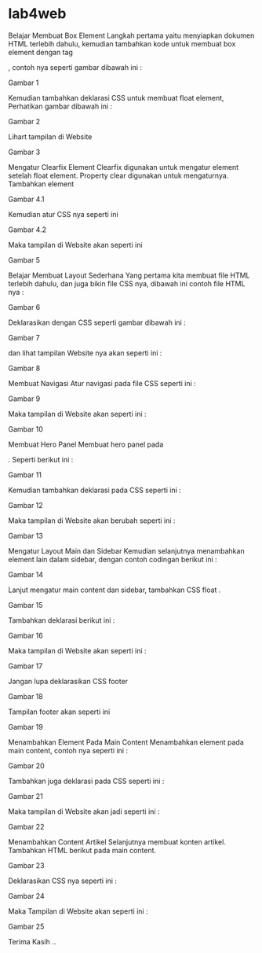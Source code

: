 # lab4web
Belajar Membuat Box Element
Langkah pertama yaitu menyiapkan dokumen HTML terlebih dahulu, kemudian tambahkan kode untuk membuat box element dengan tag <div> , contoh nya seperti gambar dibawah ini :

Gambar 1

Kemudian tambahkan deklarasi CSS untuk membuat float element, Perhatikan gambar dibawah ini :

Gambar 2

Lihart tampilan di Website

Gambar 3

Mengatur Clearfix Element
Clearfix digunakan untuk mengatur element setelah float element. Property clear digunakan untuk mengaturnya. Tambahkan element <div4>

Gambar 4.1

Kemudian atur CSS nya seperti ini

Gambar 4.2

Maka tampilan di Website akan seperti ini

Gambar 5

Belajar Membuat Layout Sederhana
Yang pertama kita membuat file HTML terlebih dahulu, dan juga bikin file CSS nya, dibawah ini contoh file HTML nya :

Gambar 6

Deklarasikan dengan CSS seperti gambar dibawah ini :

Gambar 7

dan lihat tampilan Website nya akan seperti ini :

Gambar 8

Membuat Navigasi
Atur navigasi pada file CSS seperti ini :

Gambar 9

Maka tampilan di Website akan seperti ini :

Gambar 10

Membuat Hero Panel
Membuat hero panel pada <section id="hero">. Seperti berikut ini :

Gambar 11

Kemudian tambahkan deklarasi pada CSS seperti ini :

Gambar 12

Maka tampilan di Website akan berubah seperti ini :

Gambar 13

Mengatur Layout Main dan Sidebar
Kemudian selanjutnya menambahkan element lain dalam sidebar, dengan contoh codingan berikut ini :

Gambar 14

Lanjut mengatur main content dan sidebar, tambahkan CSS float .

Gambar 15

Tambahkan deklarasi berikut ini :

Gambar 16

Maka tampilan di Website akan seperti ini :

Gambar 17

Jangan lupa deklarasikan CSS footer

Gambar 18

Tampilan footer akan seperti ini

Gambar 19

Menambahkan Element Pada Main Content
Menambahkan element pada main content, contoh nya seperti ini :

Gambar 20

Tambahkan juga deklarasi pada CSS seperti ini :

Gambar 21

Maka tampilan di Website akan jadi seperti ini :

Gambar 22

Menambahkan Content Artikel
Selanjutnya membuat konten artikel. Tambahkan HTML berikut pada main content.

Gambar 23

Deklarasikan CSS nya seperti ini :

Gambar 24

Maka Tampilan di Website akan seperti ini :

Gambar 25

Terima Kasih ..
